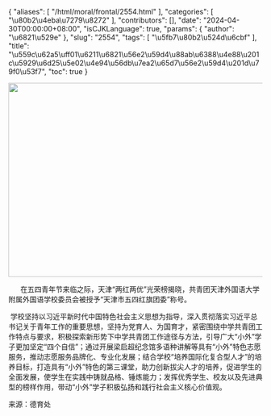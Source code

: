 {
    "aliases": [
        "/html/moral/frontal/2554.html"
    ],
    "categories": [
        "\u80b2\u4eba\u7279\u8272"
    ],
    "contributors": [],
    "date": "2024-04-30T00:00:00+08:00",
    "isCJKLanguage": true,
    "params": {
        "author": "\u6821\u529e"
    },
    "slug": "2554",
    "tags": [
        "\u5fb7\u80b2\u524d\u6cbf"
    ],
    "title": "\u559c\u62a5\uff01\u6211\u6821\u56e2\u59d4\u88ab\u6388\u4e88\u201c\u5929\u6d25\u5e02\u4e94\u56db\u7ea2\u65d7\u56e2\u59d4\u201d\u79f0\u53f7",
    "toc": true
}


<img
    src="https://cdn.tfls.online/mirror/full/ccfc86079bc875784ec8bf5ef96e89d55342d0f2.jpg"
    style="display:block;margin-left:auto;margin-right:auto;"
    decoding="async"
    fetchpriority="auto"
    loading="lazy"
    height="385"
    width="578"
/>




      在五四青年节来临之际，天津“两红两优”光荣榜揭晓，共青团天津外国语大学附属外国语学校委员会被授予“天津市五四红旗团委”称号。




  










 学校坚持以习近平新时代中国特色社会主义思想为指导，深入贯彻落实习近平总书记关于青年工作的重要思想，坚持为党育人、为国育才，紧密围绕中学共青团工作特点与要求，积极探索新形势下中学共青团工作途径与方法，引导广大“小外”学子更加坚定“四个自信”；通过开展梁启超纪念馆多语种讲解等具有“小外”特色志愿服务，推动志愿服务品牌化、专业化发展；结合学校“培养国际化复合型人才”的培养目标，打造具有“小外”特色的第三课堂，助力创新拔尖人才的培养，促进学生的全面发展，使学生在实践中铸就品格、锤炼能力；发挥优秀学生、校友以及先进典型的榜样作用，带动“小外”学子积极弘扬和践行社会主义核心价值观。




  






来源：德育处




  





  



